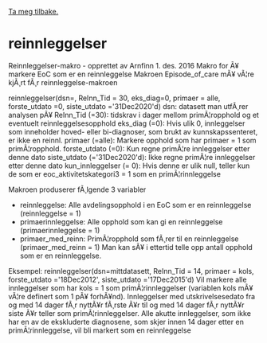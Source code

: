 [Ta meg tilbake.](./)

# reinnleggelser

Reinnleggelser-makro - opprettet av Arnfinn 1. des. 2016 
Makro for Ã¥ markere EoC som er en reinnleggelse 
Makroen Episode_of_care mÃ¥ vÃ¦re kjÃ¸rt fÃ¸r reinnleggelse-makroen

reinnleggelser(dsn=, ReInn_Tid = 30, eks_diag=0, primaer = alle, forste_utdato =0, siste_utdato ='31Dec2020'd)
dsn:             datasett man utfÃ¸rer analysen pÃ¥
ReInn_Tid (=30): tidskrav i dager mellom primÃ¦ropphold og et eventuelt reinnleggelsesopphold
eks_diag (=0):   Hvis ulik 0, innleggelser som inneholder hoved- eller bi-diagnoser, som brukt av kunnskapssenteret, er ikke en reinnl.
primaer (=alle): Markere opphold som har primaer = 1 som primÃ¦ropphold.
forste_utdato (=0): Kun regne primÃ¦re innleggelser etter denne dato
siste_utdato (='31Dec2020'd): Ikke regne primÃ¦re innleggelser etter denne dato
kun_innleggelser (= 0): Hvis denne er ulik null, teller kun de som er eoc_aktivitetskategori3 = 1 som en primÃ¦rinnleggelse

Makroen produserer fÃ¸lgende 3 variabler
- reinnleggelse: Alle avdelingsopphold i en EoC som er en reinnleggelse (reinnleggelse = 1)
- primaerinnleggelse: Alle opphold som kan gi en reinnleggelse (primaerinnleggelse = 1)
- primaer_med_reinn: PrimÃ¦ropphold som fÃ¸rer til en reinnleggelse (primaer_med_reinn = 1)
Man kan sÃ¥ i ettertid telle opp antall opphold som er en reinnleggelse.

Eksempel:
reinnleggelser(dsn=mittdatasett, ReInn_Tid = 14, primaer = kols, forste_utdato ='18Dec2012', siste_utdato ='17Dec2015'd)
Vil markere alle innleggelser som har kols = 1 som primÃ¦rinnleggelser
(variablen kols mÃ¥ vÃ¦re definert som 1 pÃ¥ forhÃ¥nd). Innleggelser med utskrivelsesedato
fra og med 14 dager fÃ¸r nyttÃ¥r fÃ¸rste Ã¥r til og med 14 dager fÃ¸r nyttÃ¥r siste Ã¥r
teller som primÃ¦rinnleggelser. Alle akutte innleggelser,
som ikke har en av de ekskluderte diagnosene, som skjer innen 14 dager
etter en primÃ¦rinnleggelse, vil bli markert som en reinnleggelse
